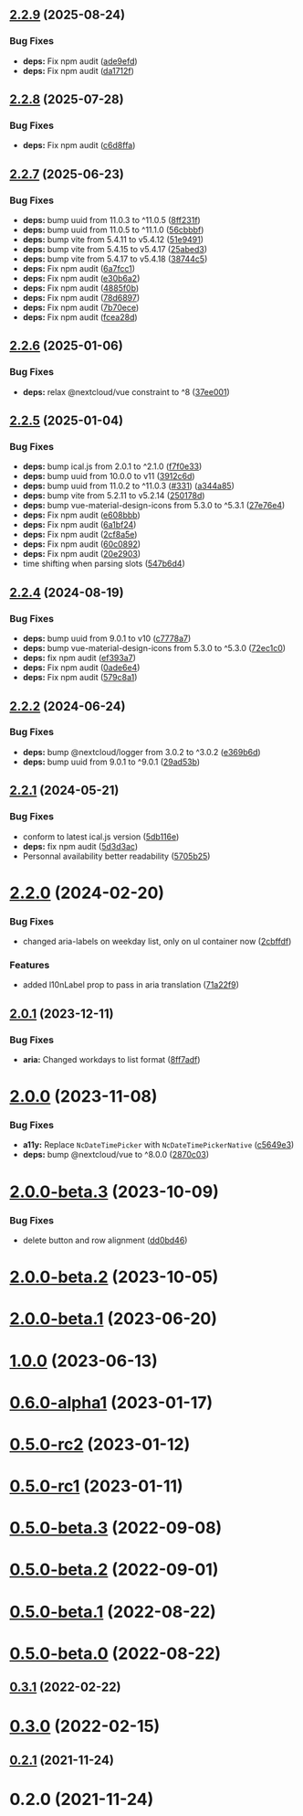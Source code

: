 ## [2.2.9](https://github.com/nextcloud/calendar-availability-vue/compare/v2.2.8...v2.2.9) (2025-08-24)


### Bug Fixes

* **deps:** Fix npm audit ([ade9efd](https://github.com/nextcloud/calendar-availability-vue/commit/ade9efd03075808ca5def1a8b7625b915083f75d))
* **deps:** Fix npm audit ([da1712f](https://github.com/nextcloud/calendar-availability-vue/commit/da1712f15721baab2ba60ec5ed78bcfa17438ba4))



## [2.2.8](https://github.com/nextcloud/calendar-availability-vue/compare/v2.2.7...v2.2.8) (2025-07-28)


### Bug Fixes

* **deps:** Fix npm audit ([c6d8ffa](https://github.com/nextcloud/calendar-availability-vue/commit/c6d8ffa802ab2b67b0a627d65fcd4da73771e3df))



## [2.2.7](https://github.com/nextcloud/calendar-availability-vue/compare/v2.2.6...v2.2.7) (2025-06-23)


### Bug Fixes

* **deps:** bump uuid from 11.0.3 to ^11.0.5 ([8ff231f](https://github.com/nextcloud/calendar-availability-vue/commit/8ff231f92a98abb59e34c857805bb24b2ffb2442))
* **deps:** bump uuid from 11.0.5 to ^11.1.0 ([56cbbbf](https://github.com/nextcloud/calendar-availability-vue/commit/56cbbbff5c56e531f90a2775b1ad104d7a2cb077))
* **deps:** bump vite from 5.4.11 to v5.4.12 ([51e9491](https://github.com/nextcloud/calendar-availability-vue/commit/51e94910c39dac3904103426e8c2c535d4e7a9a4))
* **deps:** bump vite from 5.4.15 to v5.4.17 ([25abed3](https://github.com/nextcloud/calendar-availability-vue/commit/25abed344ee4412903951799dd8c0b1439f1534f))
* **deps:** bump vite from 5.4.17 to v5.4.18 ([38744c5](https://github.com/nextcloud/calendar-availability-vue/commit/38744c52994f95aafd420d4886fba63c1ea3501c))
* **deps:** Fix npm audit ([6a7fcc1](https://github.com/nextcloud/calendar-availability-vue/commit/6a7fcc1c0ee13cf4d98057adefd26717743fa71c))
* **deps:** Fix npm audit ([e30b6a2](https://github.com/nextcloud/calendar-availability-vue/commit/e30b6a2cf69ddec53dcef114ef47dfaeb7c57d81))
* **deps:** Fix npm audit ([4885f0b](https://github.com/nextcloud/calendar-availability-vue/commit/4885f0b7fcabba059491c6bc552a1e4d3da146dd))
* **deps:** Fix npm audit ([78d6897](https://github.com/nextcloud/calendar-availability-vue/commit/78d68973b0955d6a3454869cdbc6547308a0e174))
* **deps:** Fix npm audit ([7b70ece](https://github.com/nextcloud/calendar-availability-vue/commit/7b70ece1cd7e40e4ef88600ab3e120525b402dfe))
* **deps:** Fix npm audit ([fcea28d](https://github.com/nextcloud/calendar-availability-vue/commit/fcea28de6e79a8359342a94e2691d0f5f83908dc))



## [2.2.6](https://github.com/nextcloud/calendar-availability-vue/compare/v2.2.5...v2.2.6) (2025-01-06)


### Bug Fixes

* **deps:** relax @nextcloud/vue constraint to ^8 ([37ee001](https://github.com/nextcloud/calendar-availability-vue/commit/37ee001c6d1b5b0969d6385be1d7efc35ab78cce))



## [2.2.5](https://github.com/nextcloud/calendar-availability-vue/compare/v2.2.4...v2.2.5) (2025-01-04)


### Bug Fixes

* **deps:** bump ical.js from 2.0.1 to ^2.1.0 ([f7f0e33](https://github.com/nextcloud/calendar-availability-vue/commit/f7f0e33c7a182c07e6916efc5f348af78d735dc4))
* **deps:** bump uuid from 10.0.0 to v11 ([3912c6d](https://github.com/nextcloud/calendar-availability-vue/commit/3912c6d00d7165a066716eef46ed316fe06d4153))
* **deps:** bump uuid from 11.0.2 to ^11.0.3 ([#331](https://github.com/nextcloud/calendar-availability-vue/issues/331)) ([a344a85](https://github.com/nextcloud/calendar-availability-vue/commit/a344a85388e3d4a2d4e3c4ec43c55efaca25322c))
* **deps:** bump vite from 5.2.11 to v5.2.14 ([250178d](https://github.com/nextcloud/calendar-availability-vue/commit/250178d0a421b023cd5d5681d634e01a6a271e59))
* **deps:** bump vue-material-design-icons from 5.3.0 to ^5.3.1 ([27e76e4](https://github.com/nextcloud/calendar-availability-vue/commit/27e76e4b02a2ba31fe58a255e20a83ca0aaa2652))
* **deps:** Fix npm audit ([e608bbb](https://github.com/nextcloud/calendar-availability-vue/commit/e608bbb0cf6cb6691c4f87d5b663d27ad99bdb29))
* **deps:** Fix npm audit ([6a1bf24](https://github.com/nextcloud/calendar-availability-vue/commit/6a1bf24c4c6641f1232c6a5a260fd8076af26019))
* **deps:** Fix npm audit ([2cf8a5e](https://github.com/nextcloud/calendar-availability-vue/commit/2cf8a5eafef650925a27b66afd3a2d5ca1639698))
* **deps:** Fix npm audit ([60c0892](https://github.com/nextcloud/calendar-availability-vue/commit/60c0892804ecaaabd5949f881e3d062a412e1ee5))
* **deps:** Fix npm audit ([20e2903](https://github.com/nextcloud/calendar-availability-vue/commit/20e29036b6859ad3079cdff1fc5fb432c4f19ec9))
* time shifting when parsing slots ([547b6d4](https://github.com/nextcloud/calendar-availability-vue/commit/547b6d4605c2f5d6383c5576ae192a793c5d416a))



## [2.2.4](https://github.com/nextcloud/calendar-availability-vue/compare/v2.2.2...v2.2.4) (2024-08-19)


### Bug Fixes

* **deps:** bump uuid from 9.0.1 to v10 ([c7778a7](https://github.com/nextcloud/calendar-availability-vue/commit/c7778a7059478adad404166fbc56af0dbfcdc637))
* **deps:** bump vue-material-design-icons from 5.3.0 to ^5.3.0 ([72ec1c0](https://github.com/nextcloud/calendar-availability-vue/commit/72ec1c0f8e1ec07477aa9e41bb65699234be3553))
* **deps:** fix npm audit ([ef393a7](https://github.com/nextcloud/calendar-availability-vue/commit/ef393a7f16f4e869102af4578bdb5a5d2bb2f262))
* **deps:** Fix npm audit ([0ade6e4](https://github.com/nextcloud/calendar-availability-vue/commit/0ade6e45b58591abbc79c0de8827ac1aafc71277))
* **deps:** Fix npm audit ([579c8a1](https://github.com/nextcloud/calendar-availability-vue/commit/579c8a1219d959e6dbc73357e1d8567fa4e699eb))



## [2.2.2](https://github.com/nextcloud/calendar-availability-vue/compare/v2.2.1...v2.2.2) (2024-06-24)


### Bug Fixes

* **deps:** bump @nextcloud/logger from 3.0.2 to ^3.0.2 ([e369b6d](https://github.com/nextcloud/calendar-availability-vue/commit/e369b6d025af82d2b4f01bd757a19a116cb43625))
* **deps:** bump uuid from 9.0.1 to ^9.0.1 ([29ad53b](https://github.com/nextcloud/calendar-availability-vue/commit/29ad53bf9e0d12082ac77fb858cea78fd3e64bd9))



## [2.2.1](https://github.com/nextcloud/calendar-availability-vue/compare/v2.2.0...v2.2.1) (2024-05-21)


### Bug Fixes

* conform to latest ical.js version ([5db116e](https://github.com/nextcloud/calendar-availability-vue/commit/5db116e1f5fc75365650677e51f1b14677014d17))
* **deps:** fix npm audit ([5d3d3ac](https://github.com/nextcloud/calendar-availability-vue/commit/5d3d3ac994fdd17c4aec41ac4cc230ab8f4feaf0))
* Personnal availability better readability ([5705b25](https://github.com/nextcloud/calendar-availability-vue/commit/5705b250c9fc33de41e6af7d73d8496eeea2e47c))



# [2.2.0](https://github.com/nextcloud/calendar-availability-vue/compare/v2.1.0...v2.2.0) (2024-02-20)


### Bug Fixes

* changed aria-labels on weekday list, only on ul container now ([2cbffdf](https://github.com/nextcloud/calendar-availability-vue/commit/2cbffdf3234ae66ff084c8c1f43a988dbcc75cd1))


### Features

* added l10nLabel prop to pass in aria translation ([71a22f9](https://github.com/nextcloud/calendar-availability-vue/commit/71a22f93118c17537433e660b65bb327a35565fe))



## [2.0.1](https://github.com/nextcloud/calendar-availability-vue/compare/v2.0.0...v2.0.1) (2023-12-11)


### Bug Fixes

* **aria:** Changed workdays to list format ([8ff7adf](https://github.com/nextcloud/calendar-availability-vue/commit/8ff7adf95e844a23e234273671003492692b265a))



# [2.0.0](https://github.com/nextcloud/calendar-availability-vue/compare/v2.0.0-beta.3...v2.0.0) (2023-11-08)


### Bug Fixes

* **a11y:** Replace `NcDateTimePicker` with `NcDateTimePickerNative` ([c5649e3](https://github.com/nextcloud/calendar-availability-vue/commit/c5649e320e1f53249f275015a86a83588624d56c))
* **deps:** bump @nextcloud/vue to ^8.0.0 ([2870c03](https://github.com/nextcloud/calendar-availability-vue/commit/2870c03b813e947ba970d257811797a46079da8d))



# [2.0.0-beta.3](https://github.com/nextcloud/calendar-availability-vue/compare/v2.0.0-beta.2...v2.0.0-beta.3) (2023-10-09)


### Bug Fixes

* delete button and row alignment ([dd0bd46](https://github.com/nextcloud/calendar-availability-vue/commit/dd0bd46ce5c51c83300f26613475bd689dea6df1))



# [2.0.0-beta.2](https://github.com/nextcloud/calendar-availability-vue/compare/v2.0.0-beta.1...v2.0.0-beta.2) (2023-10-05)



# [2.0.0-beta.1](https://github.com/nextcloud/calendar-availability-vue/compare/v1.0.0...v2.0.0-beta.1) (2023-06-20)



# [1.0.0](https://github.com/nextcloud/calendar-availability-vue/compare/v0.6.0-alpha1...v1.0.0) (2023-06-13)



# [0.6.0-alpha1](https://github.com/nextcloud/calendar-availability-vue/compare/v0.5.0-rc2...v0.6.0-alpha1) (2023-01-17)



# [0.5.0-rc2](https://github.com/nextcloud/calendar-availability-vue/compare/v0.5.0-rc1...v0.5.0-rc2) (2023-01-12)



# [0.5.0-rc1](https://github.com/nextcloud/calendar-availability-vue/compare/v0.5.0-beta.3...v0.5.0-rc1) (2023-01-11)



# [0.5.0-beta.3](https://github.com/nextcloud/calendar-availability-vue/compare/v0.5.0-beta.2...v0.5.0-beta.3) (2022-09-08)



# [0.5.0-beta.2](https://github.com/nextcloud/calendar-availability-vue/compare/v0.5.0-beta.1...v0.5.0-beta.2) (2022-09-01)



# [0.5.0-beta.1](https://github.com/nextcloud/calendar-availability-vue/compare/v0.5.0-beta.0...v0.5.0-beta.1) (2022-08-22)



# [0.5.0-beta.0](https://github.com/nextcloud/calendar-availability-vue/compare/v0.3.1...v0.5.0-beta.0) (2022-08-22)



## [0.3.1](https://github.com/nextcloud/calendar-availability-vue/compare/v0.3.0...v0.3.1) (2022-02-22)



# [0.3.0](https://github.com/nextcloud/calendar-availability-vue/compare/v0.2.1...v0.3.0) (2022-02-15)



## [0.2.1](https://github.com/nextcloud/calendar-availability-vue/compare/v0.2.0...v0.2.1) (2021-11-24)



# 0.2.0 (2021-11-24)



